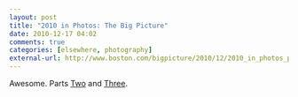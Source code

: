 ```yaml
---
layout: post  
title: "2010 in Photos: The Big Picture"  
date: 2010-12-17 04:02  
comments: true  
categories: [elsewhere, photography]
external-url: http://www.boston.com/bigpicture/2010/12/2010_in_photos_part_1_of_3.html  
---
```


Awesome. Parts [Two][1] and [Three][2]. 

   [1]: http://www.boston.com/bigpicture/2010/12/2010_in_photos_part_2_of_3.html
   [2]: http://www.boston.com/bigpicture/2010/12/2010_in_photos_part_3_of_3.html

